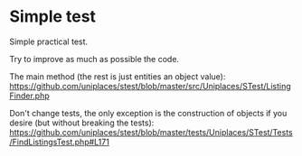 Simple test
=====

Simple practical test.

Try to improve as much as possible the code.

The main method (the rest is just entities an object value):
https://github.com/uniplaces/stest/blob/master/src/Uniplaces/STest/ListingFinder.php

Don't change tests, the only exception is the construction of objects if you desire (but without breaking the tests):
https://github.com/uniplaces/stest/blob/master/tests/Uniplaces/STest/Tests/FindListingsTest.php#L171
